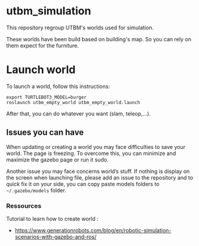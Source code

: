 # utbm_simulation

This repository regroup UTBM's worlds used for simulation.

These worlds have been build based on building's map. So you can rely on them expect for the furniture.

# Launch world

To launch a world, follow this instructions: 
```
export TURTLEBOT3_MODEL=burger
roslaunch utbm_empty_world utbm_empty_world.launch
```
After that, you can do whatever you want (slam, teleop,...).

## Issues you can have

When updating or creating a world you may face difficulties to save your world. The page is freezing. To overcome this, you can minimize and maximize the gazebo page or run it sudo.

Another issue you may face concerns world’s stuff. If nothing is display on the screen when launching file, please add an issue to the repository and to quick fix it on your side, you can copy paste models folders to ```
 ~/.gazebo/models``` folder.

### Ressources

Tutorial to learn how to create world :
- https://www.generationrobots.com/blog/en/robotic-simulation-scenarios-with-gazebo-and-ros/

